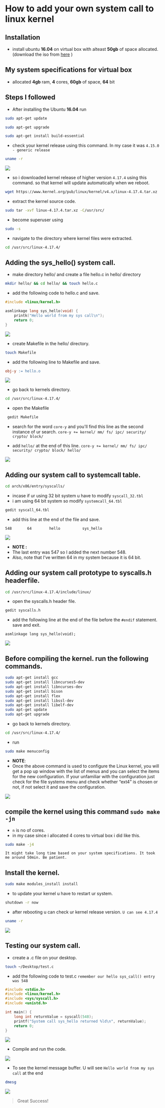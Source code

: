 # How to add your own system call to linux kernel

## Installation

- install ubuntu <b>16.04</b> on virtual box with alteast <b>50gb</b> of space allocated. (download the iso from [here](https://releases.ubuntu.com/) )

## My system specifications for virtual box

- allocated <b>4gb</b> ram, <b>4</b> cores, <b>60gb</b> of space, <b>64</b> bit

## Steps I followed

- After installing the Ubuntu <b>16.04</b> run

```bash
sudo apt-get update
```

```bash
sudo apt-get upgrade
```

```bash
sudo apt-get install build-essential
```

- check your kernel release using this command. In my case it was `4.15.0 - generic release`

```bash
uname -r
```

![](snaps/snap1.png)

- so i downloaded kernel release of higher version `4.17.4` using this command. so that kernel will update automatically when we reboot.

```bash
wget https://www.kernel.org/pub/linux/kernel/v4.x/linux-4.17.4.tar.xz
```

- extract the kernel source code.

```bash
sudo tar -xvf linux-4.17.4.tar.xz -C/usr/src/
```

- become superuser using

```bash
sudo -s
```

- navigate to the directory where kernel files were extracted.

```bash
cd /usr/src/linux-4.17.4/
```

## Adding the sys_hello() system call.

- make directory hello/ and create a file hello.c in hello/ directory

```bash
mkdir hello/ && cd hello/ && touch hello.c
```

- add the following code to hello.c and save.

```c
#include <linux/kernel.h>

asmlinkage long sys_hello(void) {
	printk("Hello world from my sys call\n");
	return 0;
}
```

![](snaps/snap2.png)

- create Makefile in the hello/ directory.

```bash
touch Makefile
```

- add the following line to Makefile and save.

```Makefile
obj-y := hello.o
```

![](snaps/snap3.png)

- go back to kernels directory.

```bash
cd /usr/src/linux-4.17.4/
```

- open the Makefile

```bash
 gedit Makefile
```

- search for the word `core-y` and you'll find this line as the second instance of ur search.
  `core-y += kernel/ mm/ fs/ ipc/ security/ crypto/ block/`

- add `hello/` at the end of this line.
  `core-y += kernel/ mm/ fs/ ipc/ security/ crypto/ block/ hello/`

![](snaps/snap4.png)

## Adding our system call to systemcall table.

```bash
cd arch/x86/entry/syscalls/
```

- incase if ur using 32 bit system u have to modify `syscall_32.tbl`
- i am using 64 bit system so modify `systemcall_64.tbl`

```bash
gedit syscall_64.tbl
```

- add this line at the end of the file and save.

```
548       64        hello          sys_hello
```

![](snaps/snap5.png)

- <b> NOTE :</b>
- The last entry was 547 so I added the next number 548.
- Also, note that I’ve written 64 in my system because it is 64 bit.

## Adding our system call prototype to syscalls.h headerfile.

```bash
cd /usr/src/linux-4.17.4/include/linux/
```

- open the syscalls.h header file.

```bash
gedit syscalls.h
```

- add the following line at the end of the file before the `#endif` statement. save and exit.

```
asmlinkage long sys_hello(void);
```

![](snaps/snap6.png)

## Before compiling the kernel. run the following commands.

```bash
sudo apt-get install gcc
sudo apt-get install libncurses5-dev
sudo apt-get install libncurses-dev
sudo apt-get install bison
sudo apt-get install flex
sudo apt-get install libssl-dev
sudo apt-get install libelf-dev
sudo apt-get update
sudo apt-get upgrade
```

- go back to kernels directory.

```bash
cd /usr/src/linux-4.17.4/
```

- run

```bash
sudo make menuconfig
```

- <b>NOTE</b>:
- Once the above command is used to configure the Linux kernel, you will get a pop up window with the list of menus and you can select the items for the new configuration. If your unfamiliar with the configuration just check for the file systems menu and check whether “ext4” is chosen or not, if not select it and save the configuration.

![](snaps/snap7.png)

## compile the kernel using this command `sudo make -jn`

- `n` is no of cores.
- in my case since i allocated 4 cores to virtual box i did like this.

```bash
sudo make -j4
```

`It might take long time based on your system specifications. It took me around 50min. Be patient.`

## Install the kernel.

```bash
sudo make modules_install install
```

- to update your kernel u have to restart ur system.

```bash
shutdown -r now
```

- after rebooting u can check ur kernel release version.
  `U can see 4.17.4`

```bash
uname -r
```

![](snaps/snap8.png)

## Testing our system call.

- create a .c file on your desktop.

```bash
touch ~/Desktop/test.c
```

- add the following code to test.c `remember our hello sys_call() entry was 548`

```c
#include <stdio.h>
#include <linux/kernel.h>
#include <sys/syscall.h>
#include <unistd.h>

int main() {
	long int returnValue = syscall(548);
	printf("System call sys_hello returned %ld\n", returnValue);
	return 0;
}
```

![](snaps/snap9.png)

- Compile and run the code.

![](snaps/snap10.png)

- To see the kernel message buffer. U will see `Hello world from my sys call` at the end

```bash
dmesg
```

![](snaps/snap11.png)

> Great Success!

